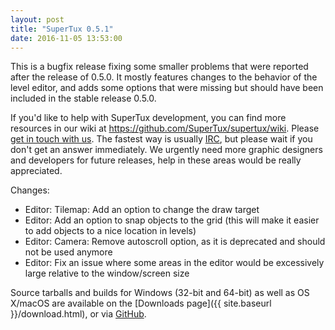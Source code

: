 ```yaml
---
layout: post
title: "SuperTux 0.5.1"
date: 2016-11-05 13:53:00
---
```


This is a bugfix release fixing some smaller problems that were reported after
the release of 0.5.0. It mostly features changes to the behavior of the level
editor, and adds some options that were missing but should have been included in
the stable release 0.5.0.

If you'd like to help with SuperTux development, you can find more resources in our wiki at <https://github.com/SuperTux/supertux/wiki>. Please [get in touch with us](https://github.com/SuperTux/supertux/wiki/Contact). The fastest way is usually [IRC](https://github.com/SuperTux/supertux/wiki/IRC), but please wait if you don't get an answer immediately. We urgently need more graphic designers and developers for future releases, help in these areas would be really appreciated.

Changes:

* Editor: Tilemap: Add an option to change the draw target
* Editor: Add an option to snap objects to the grid (this will make it easier to
  add objects to a nice location in levels)
* Editor: Camera: Remove autoscroll option, as it is deprecated and should not
  be used anymore
* Editor: Fix an issue where some areas in the editor would be excessively large
  relative to the window/screen size

Source tarballs and builds for Windows (32-bit and 64-bit) as well as OS X/macOS
are available on the [Downloads page]({{ site.baseurl }}/download.html), or via
[GitHub](https://github.com/SuperTux/supertux/releases/tag/v0.5.1).

